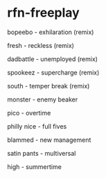 # rfn-freeplay

bopeebo - exhilaration (remix)

fresh - reckless (remix)

dadbattle - unemployed (remix)

spookeez - supercharge (remix)

south - temper break (remix)

monster - enemy beaker

pico - overtime

philly nice - full fives

blammed - new management

satin pants - multiversal

high - summertime
